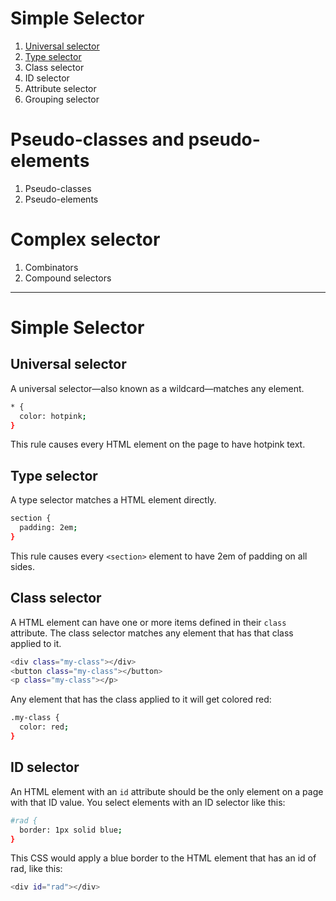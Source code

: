 # Simple Selector

1. [Universal selector](https://github.com/CuongDuong2710/learning-html-css-javascript/edit/master/README.md#universal-selector)
2. [Type selector](https://github.com/CuongDuong2710/learning-html-css-javascript/edit/master/README.md#type-selector)
3. Class selector
4. ID selector
5. Attribute selector
6. Grouping selector

# Pseudo-classes and pseudo-elements

1. Pseudo-classes
2. Pseudo-elements

# Complex selector

1. Combinators
2. Compound selectors

---

# Simple Selector

## Universal selector

A universal selector—also known as a wildcard—matches any element.

```sh
* {
  color: hotpink;
}
```

This rule causes every HTML element on the page to have hotpink text.

## Type selector

A type selector matches a HTML element directly.

```sh
section {
  padding: 2em;
}
```

This rule causes every `<section>` element to have 2em of padding on all sides.

## Class selector

A HTML element can have one or more items defined in their `class` attribute. The class selector matches any element that has that class applied to it.

```sh
<div class="my-class"></div>
<button class="my-class"></button>
<p class="my-class"></p>
```

Any element that has the class applied to it will get colored red:

```sh
.my-class {
  color: red;
}
```

## ID selector

An HTML element with an `id` attribute should be the only element on a page with that ID value. You select elements with an ID selector like this:

```sh
#rad {
  border: 1px solid blue;
}
```

This CSS would apply a blue border to the HTML element that has an id of rad, like this:

```sh
<div id="rad"></div>
```


